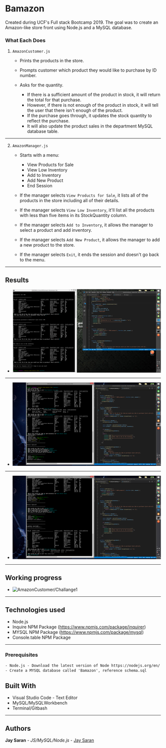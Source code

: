 # Bamazon

Created during UCF's Full stack Bootcamp 2019. The goal was to create an Amazon-like store front using Node.js and a MySQL database.

### What Each Does

1. `AmazonCustomer.js`

    * Prints the products in the store.

    * Prompts customer which product they would like to purchase by ID number.

    * Asks for the quantity.

      * If there is a sufficient amount of the product in stock, it will return the total for that purchase.
      * However, if there is not enough of the product in stock, it will tell the user that there isn't enough of the product.
      * If the purchase goes through, it updates the stock quantity to reflect the purchase.
      * It will also update the product sales in the department MySQL database table.

-----------------------

2. `AmazonManager.js`

    * Starts with a menu:
        * View Products for Sale
        * View Low Inventory
        * Add to Inventory
        * Add New Product
        * End Session

    * If the manager selects `View Products for Sale`, it lists all of the products in the store including all of their details.

    * If the manager selects `View Low Inventory`, it'll list all the products with less than five items in its StockQuantity column.

    * If the manager selects `Add to Inventory`, it allows the manager to select a product and add inventory.

    * If the manager selects `Add New Product`, it allows the manager to add a new product to the store.

    * If the manager selects `Exit`, it ends the session and doesn't go back to the menu.

-----------------------
## Results
-  ![AmazonCustomer/Challange1](images/challange1.png)

-----------------------

-  ![AmazonCustomer/Challange2p1](images/challange2p1.png)

-----------------------

-  ![AmazonCustomer/Challange2p2](images/challange2p2.png)

-----------------------

## Working progress
-  ![AmazonCustomer/Challange1](images/challange3.png)

-----------------------

## Technologies used
- Node.js
- Inquire NPM Package (https://www.npmjs.com/package/inquirer)
- MYSQL NPM Package (https://www.npmjs.com/package/mysql)
- Console.table NPM Package

-----------------------

### Prerequisites

```
- Node.js - Download the latest version of Node https://nodejs.org/en/
- Create a MYSQL database called 'Bamazon', reference schema.sql
```

## Built With

* Visual Studio Code - Text Editor
* MySQL/MySQLWorkbench
* Terminal/Gitbash

-----------------------

## Authors

**Jay Saran** - *JS/MySQL/Node.js* - [Jay Saran](https://github.com/stsend90)